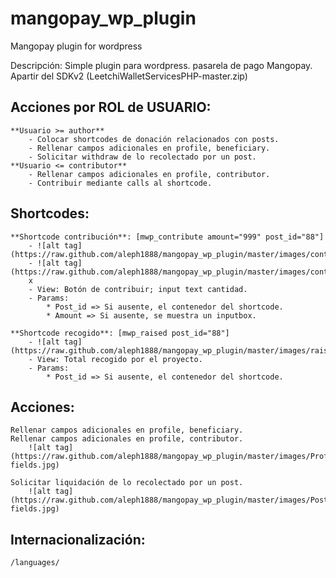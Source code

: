 mangopay_wp_plugin
==================

Mangopay plugin for wordpress

Descripción: Simple plugin para wordpress. pasarela de pago Mangopay. Apartir del SDKv2 (LeetchiWalletServicesPHP-master.zip)

Acciones por ROL de USUARIO:
--------------
	**Usuario >= author**
		- Colocar shortcodes de donación relacionados con posts.
		- Rellenar campos adicionales en profile, beneficiary.
		- Solicitar withdraw de lo recolectado por un post.
	**Usuario <= contributor**
		- Rellenar campos adicionales en profile, contributor.
		- Contribuir mediante calls al shortcode.

Shortcodes:
--------------
	**Shortcode contribución**: [mwp_contribute amount="999" post_id="88"] 
		- ![alt tag](https://raw.github.com/aleph1888/mangopay_wp_plugin/master/images/contribute_shortcode_0.jpg)
		- ![alt tag](https://raw.github.com/aleph1888/mangopay_wp_plugin/master/images/contribute_shortcode_1.jpg)
		x
		- View: Botón de contribuir; input text cantidad.
		- Params:
			* Post_id => Si ausente, el contenedor del shortcode.
			* Amount => Si ausente, se muestra un inputbox.
	
	**Shortcode recogido**: [mwp_raised post_id="88"] 
		- ![alt tag](https://raw.github.com/aleph1888/mangopay_wp_plugin/master/images/raised_shortcode.jpg)
		- View: Total recogido por el proyecto. 
		- Params:
			* Post_id => Si ausente, el contenedor del shortcode.
	
Acciones:
--------------
	Rellenar campos adicionales en profile, beneficiary.
	Rellenar campos adicionales en profile, contributor.
		![alt tag](https://raw.github.com/aleph1888/mangopay_wp_plugin/master/images/Profile-fields.jpg)

	Solicitar liquidación de lo recolectado por un post.
		![alt tag](https://raw.github.com/aleph1888/mangopay_wp_plugin/master/images/Post-fields.jpg)	
	
Internacionalización: 
--------------
	/languages/

